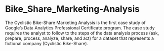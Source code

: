 # Bike_Share_Marketing-Analysis
The Cyclistic Bike-Share Marketing Analysis is the first case study of Google’s Data Analytics Professional Certificate program. The case study requires the analyst to follow to the steps of the data analysis process (ask, prepare, process, analyze, share, and act) for a dataset that represents a fictional company (Cyclistic Bike-Share).
